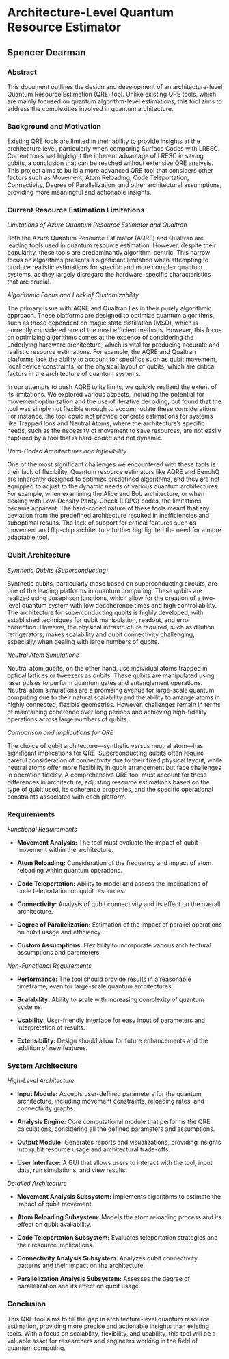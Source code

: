 # Architecture-Level Quantum Resource Estimator

## Spencer Dearman

### **Abstract**

This document outlines the design and development of an architecture-level Quantum Resource Estimation (QRE) tool. Unlike existing QRE tools, which are mainly focused on quantum algorithm-level estimations, this tool aims to address the complexities involved in quantum architecture.


### **Background and Motivation**

Existing QRE tools are limited in their ability to provide insights at the architecture level, particularly when comparing Surface Codes with LRESC. Current tools just highlight the inherent advantage of LRESC in saving qubits, a conclusion that can be reached without extensive QRE analysis. This project aims to build a more advanced QRE tool that considers other factors such as Movement, Atom Reloading, Code Teleportation, Connectivity, Degree of Parallelization, and other architectural assumptions, providing more meaningful and actionable insights.

 
### **Current Resource Estimation Limitations**

_Limitations of Azure Quantum Resource Estimator and Qualtran_

Both the Azure Quantum Resource Estimator (AQRE) and Qualtran are leading tools used in quantum resource estimation. However, despite their popularity, these tools are predominantly algorithm-centric. This narrow focus on algorithms presents a significant limitation when attempting to produce realistic estimations for specific and more complex quantum systems, as they largely disregard the hardware-specific characteristics that are crucial.

_Algorithmic Focus and Lack of Customizability_

The primary issue with AQRE and Qualtran lies in their purely algorithmic approach. These platforms are designed to optimize quantum algorithms, such as those dependent on magic state distillation (MSD), which is currently considered one of the most efficient methods. However, this focus on optimizing algorithms comes at the expense of considering the underlying hardware architecture, which is vital for producing accurate and realistic resource estimations. For example, the AQRE and Qualtran platforms lack the ability to account for specifics such as qubit movement, local device constraints, or the physical layout of qubits, which are critical factors in the architecture of quantum systems.

In our attempts to push AQRE to its limits, we quickly realized the extent of its limitations. We explored various aspects, including the potential for movement optimization and the use of iterative decoding, but found that the tool was simply not flexible enough to accommodate these considerations. For instance, the tool could not provide concrete estimations for systems like Trapped Ions and Neutral Atoms, where the architecture’s specific needs, such as the necessity of movement to save resources, are not easily captured by a tool that is hard-coded and not dynamic.

_Hard-Coded Architectures and Inflexibility_

One of the most significant challenges we encountered with these tools is their lack of flexibility. Quantum resource estimators like AQRE and BenchQ are inherently designed to optimize predefined algorithms, and they are not equipped to adjust to the dynamic needs of various quantum architectures. For example, when examining the Alice and Bob architecture, or when dealing with Low-Density Parity-Check (LDPC) codes, the limitations became apparent. The hard-coded nature of these tools meant that any deviation from the predefined architecture resulted in inefficiencies and suboptimal results. The lack of support for critical features such as movement and flip-chip architecture further highlighted the need for a more adaptable tool.

 
### **Qubit Architecture**

_Synthetic Qubits (Superconducting)_

Synthetic qubits, particularly those based on superconducting circuits, are one of the leading platforms in quantum computing. These qubits are realized using Josephson junctions, which allow for the creation of a two-level quantum system with low decoherence times and high controllability. The architecture for superconducting qubits is highly developed, with established techniques for qubit manipulation, readout, and error correction. However, the physical infrastructure required, such as dilution refrigerators, makes scalability and qubit connectivity challenging, especially when dealing with large numbers of qubits.

_Neutral Atom Simulations_

Neutral atom qubits, on the other hand, use individual atoms trapped in optical lattices or tweezers as qubits. These qubits are manipulated using laser pulses to perform quantum gates and entanglement operations. Neutral atom simulations are a promising avenue for large-scale quantum computing due to their natural scalability and the ability to arrange atoms in highly connected, flexible geometries. However, challenges remain in terms of maintaining coherence over long periods and achieving high-fidelity operations across large numbers of qubits.

_Comparison and Implications for QRE_

The choice of qubit architecture—synthetic versus neutral atom—has significant implications for QRE. Superconducting qubits often require careful consideration of connectivity due to their fixed physical layout, while neutral atoms offer more flexibility in qubit arrangement but face challenges in operation fidelity. A comprehensive QRE tool must account for these differences in architecture, adjusting resource estimations based on the type of qubit used, its coherence properties, and the specific operational constraints associated with each platform.

### **Requirements**

_Functional Requirements_

- **Movement Analysis:** The tool must evaluate the impact of qubit movement within the architecture.

- **Atom Reloading:** Consideration of the frequency and impact of atom reloading within quantum operations.

- **Code Teleportation:** Ability to model and assess the implications of code teleportation on qubit resources.

- **Connectivity:** Analysis of qubit connectivity and its effect on the overall architecture.

- **Degree of Parallelization:** Estimation of the impact of parallel operations on qubit usage and efficiency.

- **Custom Assumptions:** Flexibility to incorporate various architectural assumptions and parameters.

_Non-Functional Requirements_

- **Performance:** The tool should provide results in a reasonable timeframe, even for large-scale quantum architectures.

- **Scalability:** Ability to scale with increasing complexity of quantum systems.

- **Usability:** User-friendly interface for easy input of parameters and interpretation of results.

- **Extensibility:** Design should allow for future enhancements and the addition of new features.

### **System Architecture**

_High-Level Architecture_

- **Input Module:** Accepts user-defined parameters for the quantum architecture, including movement constraints, reloading rates, and connectivity graphs.

- **Analysis Engine:** Core computational module that performs the QRE calculations, considering all the defined parameters and assumptions.

- **Output Module:** Generates reports and visualizations, providing insights into qubit resource usage and architectural trade-offs.

- **User Interface:** A GUI that allows users to interact with the tool, input data, run simulations, and view results.

_Detailed Architecture_

- **Movement Analysis Subsystem:** Implements algorithms to estimate the impact of qubit movement.

- **Atom Reloading Subsystem:** Models the atom reloading process and its effect on qubit availability.

- **Code Teleportation Subsystem:** Evaluates teleportation strategies and their resource implications.

- **Connectivity Analysis Subsystem:** Analyzes qubit connectivity patterns and their impact on the architecture.

- **Parallelization Analysis Subsystem:** Assesses the degree of parallelization and its effect on qubit usage.

### **Conclusion**

This QRE tool aims to fill the gap in architecture-level quantum resource estimation, providing more precise and actionable insights than existing tools. With a focus on scalability, flexibility, and usability, this tool will be a valuable asset for researchers and engineers working in the field of quantum computing.
